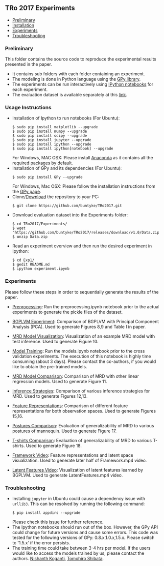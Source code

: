 ## TRo 2017 Experiments

* [Preliminary](#preliminary)
* [Installation](#installation)
* [Experiments](#experiments)
* [Troubleshooting](#troubleshooting)

### Preliminary <a name="preliminary"></a>
This folder contains the source code to reproduce the experimental results presented in the paper.

* It contains sub folders with each folder containing an experiment.
* The modeling is done in Python language using the [GPy library](https://github.com/SheffieldML/GPy).
* The experiments can be run interactively using [IPython notebooks](https://ipython.org/) for each experiment.
* The evaluation dataset is available separately at this [link](https://github.com/buntyke/TRo2017/releases/download/v1.0/Data.zip).

### Usage Instructions <a name="installation"></a>

* Installation of Ipython to run notebooks (For Ubuntu):
  ```
  $ sudo pip install matplotlib --upgrade
  $ sudo pip install numpy --upgrade
  $ sudo pip install scipy --upgrade
  $ sudo pip install jupyter --upgrade
  $ sudo pip install ipython --upgrade
  $ sudo pip install ipython[notebook] --upgrade
  ```
  For Windows, MAC OSX: Please install [Anaconda](https://www.continuum.io/downloads) as it contains all the required packages by default.
* Installation of GPy and its dependencies (For Ubuntu):
  ```
  $ sudo pip install GPy --upgrade
  ```
  For Windows, Mac OSX: Please follow the installation instructions from the [GPy page](https://github.com/SheffieldML/GPy).
* Clone/[Download](https://github.com/buntyke/TRo2017/archive/master.zip) the repository to your PC:
  ```
  $ git clone https://github.com/buntyke/TRo2017.git
  ```
* Download evaluation dataset into the Experiments folder:
  ```
  $ cd TRo2017/Experiments/
  $ wget "https://github.com/buntyke/TRo2017/releases/download/v1.0/Data.zip"
  $ unzip Data.zip
  ```
* Read an experiment overview and then run the desired experiment in Ipython:
  ```
  $ cd Exp1/
  $ gedit README.md
  $ ipython experiment.ipynb
  ```

### Experiments <a name="experiments"></a>

Please follow these steps in order to sequentially generate the results of the paper.

* [Preprocessing](preprocessing.ipynb): Run the preprocessing.ipynb notebook prior to the actual experiments to generate the pickle files of the dataset.

* [BGPLVM Experiment](Exp1/README.md): Comparison of BGPLVM with Principal Component Analysis (PCA). Used to generate Figures 8,9 and Table I in paper.

* [MRD Model Visualization](Exp4/README.md): Visualization of an example MRD model with test inference. Used to generate Figure 10.

* [Model Training](models.ipynb): Run the models.ipynb notebook prior to the cross validation experiments. The execution of this notebook is highly time consuming (about 3 days). Please contact the co-authors, if you would like to obtain the pre-trained models.

* [MRD Model Comparison](Exp2/README.md): Comparison of MRD with other linear regression models. Used to generate Figure 11.

* [Inference Strategies](Exp3/README.md): Comparison of various inference strategies for MRD. Used to generate Figures 12,13.

* [Feature Representations](Exp5/README.md): Comparison of different feature representations for both observation spaces. Used to generate Figures 15,16.

* [Postures Comparison](Exp6/README.md): Evaluation of generalizability of MRD to various postures of mannequin. Used to generate Figure 17.

* [T-shirts Comparison](Exp7/README.md): Evaluation of generalizability of MRD to various T-shirts. Used to generate Figure 18.

* [Framework Video](Exp8/README.md): Feature representations and latent space visualization. Used to generate later half of Framework.mp4 video.

* [Latent Features Video](Exp9/READM.md): Visualization of latent features learned by BGPLVM. Used to generate LatentFeatures.mp4 video.

### Troubleshooting <a name="troubleshooting"></a>

* Installing `jupyter` in Ubuntu could cause a dependency issue with `urllib3`. This can be resolved by running the following command:
  ```
  $ pip install appdirs --upgrade
  ```
  Please check this [issue](https://github.com/buntyke/TRo2017/issues/1) for further reference.
* The Ipython notebooks should run out of the box. However, the GPy API could change for future versions and cause some errors. This code was tested for the following versions of GPy: 0.8.x,1.0.x,1.5.x. Please switch to '1.5.x' if the error persists.
* The training time could take between 3-4 hrs per model. If the users would like to access the models trained by us, please contact the authors. [Nishanth Koganti](buntyke.github.io), [Tomohiro Shibata](brain.kyutech.ac.jp/~tom).
